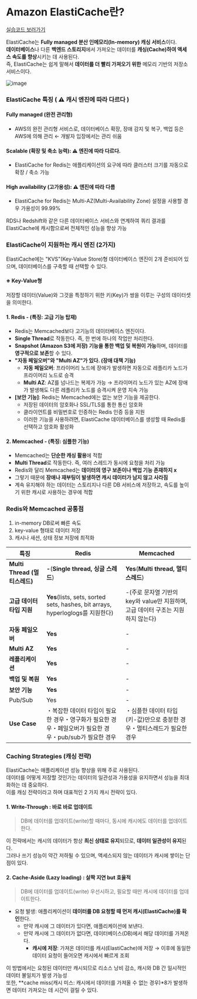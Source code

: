 # Amazon ElastiCache란?

[실습코드 보러가기](https://github.com/miraexhoi/elasticache-asynchronous-messaging)  

ElastiCache는 **Fully managed 분산 인메모리(In-memory) 캐싱 서비스**이다.  
**데이터베이스**나 다른 **백엔드 스토리지**에서 가져오는 데이터를 **캐싱(Cache)하여 액세스 속도를 향상**시키는 데 사용된다.  
즉, ElastiCache는 쉽게 말해서 **데이터를 더 빨리 가져오기 위한** 메모리 기반의 저장소 서비스이다.  

![image](https://github.com/user-attachments/assets/a147be2c-43a0-47f5-ae74-3687c40b34d6)

### ElastiCache 특징 ( ⚠ 캐시 엔진에 따라 다르다 )
#### Fully managed (완전 관리형)
- AWS의 완전 관리형 서비스로, 데이터베이스 확장, 장애 감지 및 복구, 백업 등은 AWS에 의해 관리 ← 개발자 입장에서는 관리 쉬움
#### Scalable (확장 및 축소 능력): ⚠ 엔진에 따라 다르다.
- ElastiCache for Redis는 애플리케이션의 요구에 따라 클러스터 크기를 자동으로 확장 / 축소 가능
#### High availability (고가용성): ⚠ 엔진에 따라 다름
- ElastiCache for Redis는 Multi-AZ(Multi-Availability Zone) 설정을 사용할 경우 가용성이 99.99%

RDS나 Redshift와 같은 다른 데이터베이스 서비스와 연계하여 쿼리 결과를 ElastiCache에 캐시함으로써 전체적인 성능을 향상 가능

### ElastiCache이 지원하는 캐시 엔진 (2가지)
ElastiCache에는 "KVS"(Key-Value Store)형 데이터베이스 엔진이 2개 준비되어 있으며, 데이터베이스를 구축할 때 선택할 수 있다.

#### ※ Key-Value형
저장할 데이터(Value)와 그것을 특정하기 위한 키(Key)가 쌍을 이루는 구성의 데이터셋을 의미한다.

#### 1. Redis -  (특징: 고급 기능 탑재)
- Redis는 Memcached보다 고기능의 데이터베이스 엔진이다.
- **Single Thread**로 작동한다. 즉, 한 번에 하나의 작업만 처리한다.
- **Snapshot (Amazon S3에 저장) 기능을 통한 백업 및 복원이 가능**하며, 데이터를 **영구적으로 보존**할 수 있다.
- **"자동 페일오버"와 "Multi AZ"가 있다. (장애 대책 기능)**
  - **자동 페일오버**: 프라이머리 노드에 장애가 발생하면 자동으로 레플리카 노드가 프라이머리 노드로 승격
  - **Multi AZ**: AZ를 넘나드는 복제가 가능 → 프라이머리 노드가 있는 AZ에 장애가 발생해도 다른 레플리카 노드를 승격시켜 운영 지속 가능
- **[보안 기능]**: Redis는 Memcached에는 없는 보안 기능을 제공한다.
  - 저장된 데이터의 암호화나 SSL/TLS를 통한 통신 암호화
  - 클라이언트를 비밀번호로 인증하는 Redis 인증 등을 지원
  - 이러한 기능을 사용하려면, ElastiCache 데이터베이스를 생성할 때 Redis를 선택하고 암호화 활성화

#### 2. Memcached - (특징: 심플한 기능)
- Memcached는 **단순한 캐싱 활용**에 적합
- **Multi Thread**로 작동한다. 즉, 여러 스레드가 동시에 요청을 처리 가능
- Redis와 달리 Memcached는 **데이터의 영구 보존이나 백업 기능 존재하지 x**
- 그렇기 때문에 **장애나 재부팅이 발생하면 캐시 데이터가 남지 않고 사라짐**
- 계속 유지해야 하는 데이터는 스토리지나 다른 DB 서비스에 저장하고, 속도를 높이기 위한 캐시로 사용하는 경우에 적합

### Redis와 Memcached 공통점
1. in-memory DB로써 빠른 속도
2. key-value 형태로 데이터 저장
3. 캐시나 새션, 상태 정보 저장에 최적화

| **특징** | **Redis** | **Memcached** |
| --- | --- | --- |
| **Multi Thread (멀티스레드)** | **-**(**Single thread, 싱글 스레드**) | **Yes**(**Multi thread, 멀티 스레드**) |
| **고급 데이터 타입 지원** | **Yes**(lists, sets, sorted sets, hashes, bit arrays, hyperloglogs를 지원한다) | -(주로 문자열 기반의 key와 value만 지원하며, 고급 데이터 구조는 지원하지 않는다) |
| **자동 페일오버** | **Yes** | - |
| **Multi AZ** | **Yes** | - |
| **레플리케이션** | **Yes** | - |
| **백업 및 복원** | **Yes** | - |
| **보안 기능** | **Yes** | - |
| Pub/Sub | Yes | - |
| **Use Case** | ・복잡한 데이터 타입이 필요한 경우・영구화가 필요한 경우・페일오버가 필요한 경우・pub/sub가 필요한 경우 | ・심플한 데이터 타입(키-값)만으로 충분한 경우・멀티스레드가 필요한 경우 |


### Caching Strategies (캐싱 전략)
ElastiCache는 애플리케이션 성능 향상을 위해 주로 사용된다.  
데이터를 어떻게 저장할 것인가는 데이터의 일관성과 가용성을 유지하면서 성능을 최대화하는 데 중요하다.  
이를 캐싱 전략이라고 하며 대표적인 2 가지 캐시 전략이 있다.  

#### 1. Write-Through : 바로 바로 업데이트
> DB에 데이터를 업데이트(write)할 때마다, 동시에 캐시에도 데이터를 업데이트한다.

이 전략에서는 캐시의 데이터가 항상 **최신 상태로 유지**되므로, **데이터 일관성이 유지**된다.  
그러나 쓰기 성능이 약간 저하될 수 있으며, 액세스되지 않는 데이터가 캐시에 쌓이는 단점이 있다.

#### 2. Cache-Aside (Lazy loading) : 살짝 지연 but 효율적
> DB에 데이터를 업데이트(write) 우선시하고, 필요할 때만 캐시에 데이터를 업데이트한다.

- 요청 발생: 애플리케이션이 **데이터를 DB 요청할 때 먼저 캐시(ElastiCache)를 확인**한다.
  - 만약 캐시에 그 데이터가 있다면, 애플리케이션에 보낸다.  
  - 만약 캐시에 그 데이터가 없다면, 데이터베이스(DB)에서 해당 데이터를 가져온다.
    - **캐시에 저장**: 가져온 데이터를 캐시(ElastiCache)에 저장 → 이후에 동일한 데이터 요청이 들어오면 캐시에서 빠르게 조회


이 방법에서는 요청된 데이터만 캐시되므로 리소스 낭비 감소, 캐시와 DB 간 일시적인 데이터 불일치가 발생 가능성  
또한, **cache miss(캐시 미스: 캐시에서 데이터를 가져올 수 없는 경우)*8가 발생하면 데이터 가져오는 데 시간이 걸릴 수 있다.  


 
